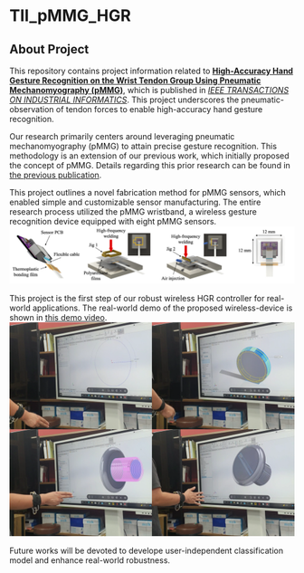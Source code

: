 # TII_pMMG_HGR

## About Project
This repository contains project information related to **[High-Accuracy Hand Gesture Recognition on the Wrist Tendon Group Using Pneumatic Mechanomyography (pMMG)](https://ieeexplore.ieee.org/document/10136753)**, which is published in *[IEEE TRANSACTIONS ON INDUSTRIAL INFORMATICS](https://ieeexplore.ieee.org/xpl/RecentIssue.jsp?punumber=9424)*. This project underscores the pneumatic-observation of tendon forces to enable high-accuracy hand gesture recognition.

Our research primarily centers around leveraging pneumatic mechanomyography (pMMG) to attain precise gesture recognition. This methodology is an extension of our previous work, which initially proposed the concept of pMMG. Details regarding this prior research can be found in [the previous publication](https://ieeexplore.ieee.org/abstract/document/7045532).

This project outlines a novel fabrication method for pMMG sensors, which enabled simple and customizable sensor manufacturing. The entire research process utilized the pMMG wristband, a wireless gesture recognition device equipped with eight pMMG sensors.
![NovelFabrication](./figure/readme/fig_fabrication.png)

This project is the first step of our robust wireless HGR controller for real-world applications. The real-world demo of the proposed wireless-device is shown in [this demo video](https://youtu.be/spRBrlzH1nE).
![Demo](./figure/readme/demo.png)

Future works will be devoted to develope user-independent classification model and enhance real-world robustness.